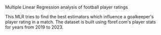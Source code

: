 Multiple Linear Regression analysis of football player ratings

This MLR tries to find the best estimators which influence a goalkeeper's player rating in a match.
The dataset is built using fbref.com's player stats for years from 2019 to 2023.
